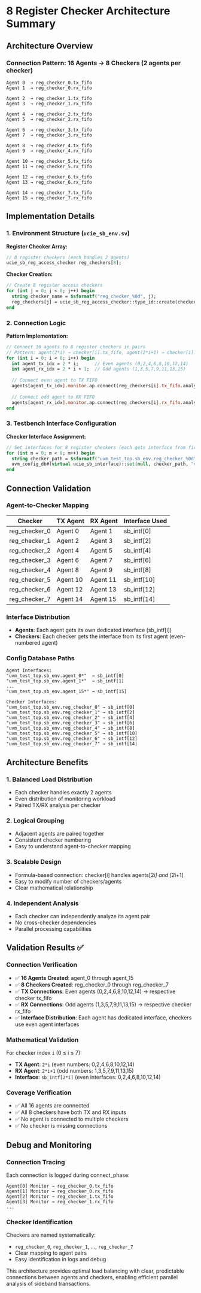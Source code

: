 # 8 Register Checker Architecture Summary

## Architecture Overview

### Connection Pattern: 16 Agents → 8 Checkers (2 agents per checker)

```
Agent 0  → reg_checker_0.tx_fifo
Agent 1  → reg_checker_0.rx_fifo

Agent 2  → reg_checker_1.tx_fifo  
Agent 3  → reg_checker_1.rx_fifo

Agent 4  → reg_checker_2.tx_fifo
Agent 5  → reg_checker_2.rx_fifo

Agent 6  → reg_checker_3.tx_fifo
Agent 7  → reg_checker_3.rx_fifo

Agent 8  → reg_checker_4.tx_fifo
Agent 9  → reg_checker_4.rx_fifo

Agent 10 → reg_checker_5.tx_fifo
Agent 11 → reg_checker_5.rx_fifo

Agent 12 → reg_checker_6.tx_fifo
Agent 13 → reg_checker_6.rx_fifo

Agent 14 → reg_checker_7.tx_fifo
Agent 15 → reg_checker_7.rx_fifo
```

## Implementation Details

### 1. Environment Structure (`ucie_sb_env.sv`)

**Register Checker Array:**
```systemverilog
// 8 register checkers (each handles 2 agents)
ucie_sb_reg_access_checker reg_checkers[8];
```

**Checker Creation:**
```systemverilog
// Create 8 register access checkers
for (int j = 0; j < 8; j++) begin
  string checker_name = $sformatf("reg_checker_%0d", j);
  reg_checkers[j] = ucie_sb_reg_access_checker::type_id::create(checker_name, this);
end
```

### 2. Connection Logic

**Pattern Implementation:**
```systemverilog
// Connect 16 agents to 8 register checkers in pairs
// Pattern: agent(2*i) → checker[i].tx_fifo, agent(2*i+1) → checker[i].rx_fifo
for (int i = 0; i < 8; i++) begin
  int agent_tx_idx = 2 * i;      // Even agents (0,2,4,6,8,10,12,14)
  int agent_rx_idx = 2 * i + 1;  // Odd agents (1,3,5,7,9,11,13,15)
  
  // Connect even agent to TX FIFO
  agents[agent_tx_idx].monitor.ap.connect(reg_checkers[i].tx_fifo.analysis_export);
  
  // Connect odd agent to RX FIFO
  agents[agent_rx_idx].monitor.ap.connect(reg_checkers[i].rx_fifo.analysis_export);
end
```

### 3. Testbench Interface Configuration

**Checker Interface Assignment:**
```systemverilog
// Set interfaces for 8 register checkers (each gets interface from first agent in pair)
for (int m = 0; m < 8; m++) begin
  string checker_path = $sformatf("uvm_test_top.sb_env.reg_checker_%0d", m);
  uvm_config_db#(virtual ucie_sb_interface)::set(null, checker_path, "vif", sb_intf[2*m]); // Use even agent's interface
end
```

## Connection Validation

### Agent-to-Checker Mapping
| Checker | TX Agent | RX Agent | Interface Used |
|---------|----------|----------|----------------|
| reg_checker_0 | Agent 0 | Agent 1 | sb_intf[0] |
| reg_checker_1 | Agent 2 | Agent 3 | sb_intf[2] |
| reg_checker_2 | Agent 4 | Agent 5 | sb_intf[4] |
| reg_checker_3 | Agent 6 | Agent 7 | sb_intf[6] |
| reg_checker_4 | Agent 8 | Agent 9 | sb_intf[8] |
| reg_checker_5 | Agent 10 | Agent 11 | sb_intf[10] |
| reg_checker_6 | Agent 12 | Agent 13 | sb_intf[12] |
| reg_checker_7 | Agent 14 | Agent 15 | sb_intf[14] |

### Interface Distribution
- **Agents**: Each agent gets its own dedicated interface (sb_intf[i])
- **Checkers**: Each checker gets the interface from its first agent (even-numbered agent)

### Config Database Paths
```
Agent Interfaces:
"uvm_test_top.sb_env.agent_0*"  → sb_intf[0]
"uvm_test_top.sb_env.agent_1*"  → sb_intf[1]
...
"uvm_test_top.sb_env.agent_15*" → sb_intf[15]

Checker Interfaces:
"uvm_test_top.sb_env.reg_checker_0" → sb_intf[0]
"uvm_test_top.sb_env.reg_checker_1" → sb_intf[2]
"uvm_test_top.sb_env.reg_checker_2" → sb_intf[4]
"uvm_test_top.sb_env.reg_checker_3" → sb_intf[6]
"uvm_test_top.sb_env.reg_checker_4" → sb_intf[8]
"uvm_test_top.sb_env.reg_checker_5" → sb_intf[10]
"uvm_test_top.sb_env.reg_checker_6" → sb_intf[12]
"uvm_test_top.sb_env.reg_checker_7" → sb_intf[14]
```

## Architecture Benefits

### 1. **Balanced Load Distribution**
- Each checker handles exactly 2 agents
- Even distribution of monitoring workload
- Paired TX/RX analysis per checker

### 2. **Logical Grouping**
- Adjacent agents are paired together
- Consistent checker numbering
- Easy to understand agent-to-checker mapping

### 3. **Scalable Design**
- Formula-based connection: checker[i] handles agents[2*i] and [2*i+1]
- Easy to modify number of checkers/agents
- Clear mathematical relationship

### 4. **Independent Analysis**
- Each checker can independently analyze its agent pair
- No cross-checker dependencies
- Parallel processing capabilities

## Validation Results ✅

### Connection Verification
- ✅ **16 Agents Created**: agent_0 through agent_15
- ✅ **8 Checkers Created**: reg_checker_0 through reg_checker_7
- ✅ **TX Connections**: Even agents (0,2,4,6,8,10,12,14) → respective checker tx_fifo
- ✅ **RX Connections**: Odd agents (1,3,5,7,9,11,13,15) → respective checker rx_fifo
- ✅ **Interface Distribution**: Each agent has dedicated interface, checkers use even agent interfaces

### Mathematical Validation
For checker index `i` (0 ≤ i ≤ 7):
- **TX Agent**: `2*i` (even numbers: 0,2,4,6,8,10,12,14)
- **RX Agent**: `2*i+1` (odd numbers: 1,3,5,7,9,11,13,15)
- **Interface**: `sb_intf[2*i]` (even interfaces: 0,2,4,6,8,10,12,14)

### Coverage Verification
- ✅ All 16 agents are connected
- ✅ All 8 checkers have both TX and RX inputs
- ✅ No agent is connected to multiple checkers
- ✅ No checker is missing connections

## Debug and Monitoring

### Connection Tracing
Each connection is logged during connect_phase:
```
Agent[0] Monitor → reg_checker_0.tx_fifo
Agent[1] Monitor → reg_checker_0.rx_fifo
Agent[2] Monitor → reg_checker_1.tx_fifo
Agent[3] Monitor → reg_checker_1.rx_fifo
...
```

### Checker Identification
Checkers are named systematically:
- `reg_checker_0`, `reg_checker_1`, ..., `reg_checker_7`
- Clear mapping to agent pairs
- Easy identification in logs and debug

This architecture provides optimal load balancing with clear, predictable connections between agents and checkers, enabling efficient parallel analysis of sideband transactions.